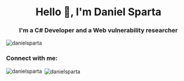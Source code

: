 <h1 align="center">Hello 👋, I'm Daniel Sparta</h1>
<h3 align="center">I'm a C# Developer and a Web vulnerability researcher</h3>

<p align="left"> <img src="https://komarev.com/ghpvc/?username=danielsparta&label=Profile%20views&color=0e75b6&style=flat" alt="danielsparta" /> </p>

<h3 align="left">Connect with me:</h3>
<p align="left">
</p>

<p><img align="left" src="https://github-readme-stats.vercel.app/api/top-langs?username=danielsparta&show_icons=true&locale=en&layout=compact" alt="danielsparta" /></p>

<p>&nbsp;<img align="center" src="https://github-readme-stats.vercel.app/api?username=danielsparta&show_icons=true&locale=en" alt="danielsparta" /></p>
